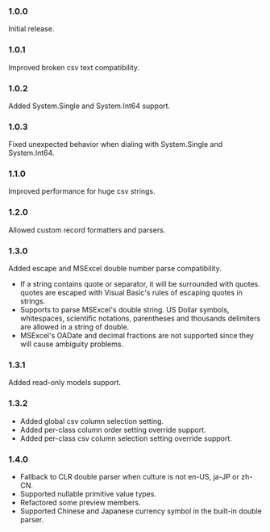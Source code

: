 ### 1.0.0
Initial release.

### 1.0.1
Improved broken csv text compatibility.

### 1.0.2
Added System.Single and System.Int64 support.

### 1.0.3
Fixed unexpected behavior when dialing with System.Single and System.Int64.

### 1.1.0
Improved performance for huge csv strings.

### 1.2.0
Allowed custom record formatters and parsers.

### 1.3.0
Added escape and MSExcel double number parse compatibility.
- If a string contains quote or separator, it will be surrounded with quotes. quotes are escaped with Visual Basic's rules of escaping quotes in strings.
- Supports to parse MSExcel's double string. US Dollar symbols, whitespaces, scientific notations, parentheses and thousands delimiters are allowed in a string of double. 
- MSExcel's OADate and decimal fractions are not supported since they will cause ambiguity problems.

### 1.3.1
Added read-only models support.

### 1.3.2
- Added global csv column selection setting.
- Added per-class column order setting override support.
- Added per-class csv column selection setting override support.

### 1.4.0
- Fallback to CLR double parser when culture is not en-US, ja-JP or zh-CN.
- Supported nullable primitive value types.
- Refactored some preview members.
- Supported Chinese and Japanese currency symbol in the built-in double parser.
